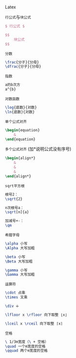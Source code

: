 Latex

`行公式`与`块公式`

```latex
$ 行公式 $

$$
	块公式	
$$
```

`分数`

```latex
\frac{分子}{分母}
\dfrac{分子}{分母}
```

`指数`

```latex
a的b次方
a^{b}
```

`对数函数`

```latex
\log{底数}{对数}
\ln{底数}{对数}
```

`单个公式对齐`

```latex
\begin{equation}
	&
\end{equation}
```

`多个公式对齐` (加*说明公式没有序号)

```latex
\begin{align*}
	&
	&
	&
\end{align*}
```

`sqrt平方根`

```latex
根号2：
\sqrt{2} 

n次根号a：
\sqrt[n]{a}

加减号+-：
\qm
```

`希腊字母`

```latex
\alpha 小写
\Alpha 大写加粗

\beta 小写
\Beta 大写加粗

\gamma 小写
\Gamma 大写加粗

```

`运算符`

```latex
\cdot 点乘
\times 叉乘

\div ➗

\lfloor x \rfloor 向下取整 ⌊x⌋

\lceil x \rceil 向下取整 ⌈x⌉
```

`空格`

```latex
\ 1/3m宽度（\ + 空格）
\quad 一个m宽度的空格
\qquad 两个m宽度的空格
```


